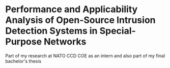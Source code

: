 # Performance and Applicability Analysis of Open-Source Intrusion Detection Systems in Special-Purpose Networks
Part of my research at NATO CCD COE as an intern and also part of my final bachelor's thesis
